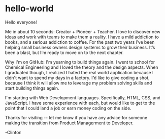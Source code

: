 # hello-world

Hello everyone! 

Me in about 10 seconds: 
Creator + Pioneer + Teacher. I love to discover new ideas and work with teams to make them a reality. I have a mild addiction to books, and a serious addiction to coffee. For the past two years I’ve been helping small business owners design systems to grow their business. It’s been a blast, but I’m ready to move on to the next chapter. 

Why I'm on GitHub: 
I'm yearning to build things again. I went to school for Chemical Engineering and I loved the theory and the design aspects.  When I graduated though, I realized I hated the real world application because I didn't want to spend my days in a factory. I'd like to give coding a shot, because I think it will allow me to leverage my problem solving skills and start building things again. 

I'm starting with Web Development languages. Specifically, HTML, CSS, and JavaScript. I have some experience with each, but would like to get to the point that I could land a job or earn money coding on the side.  

Thanks for visiting -- let me know if you have any advice for someone making the transition from Product Managerment to Developer. 

-Clinton
